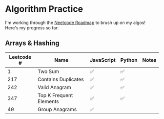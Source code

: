 # Algorithm Practice

I'm working through the [Neetcode Roadmap](https://neetcode.io/roadmap) to brush up on my algos! Here's my progress so far:

## Arrays & Hashing
|  Leetcode # | Name | JavaScript  | Python  | Notes |
|---|---|---|---|---|
| 1 | Two Sum | :white_check_mark: | :white_check_mark: |    |
| 217  | Contains Duplicates  | :white_check_mark: | :white_check_mark: |    |
| 242  | Valid Anagram  | :white_check_mark: | :white_check_mark: |    |
| 347  |  Top K Frequent Elements | :white_check_mark: | :white_check_mark: |    |
| 49  |  Group Anagrams | :white_check_mark: |    |    |
